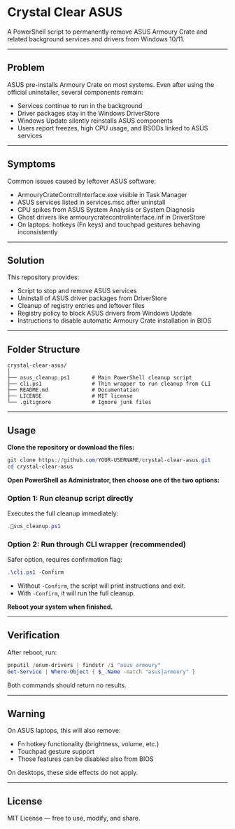 # Crystal Clear ASUS

A PowerShell script to permanently remove ASUS Armoury Crate and related background services and drivers from Windows 10/11.

---

## Problem
ASUS pre-installs Armoury Crate on most systems. Even after using the official uninstaller, several components remain:
- Services continue to run in the background
- Driver packages stay in the Windows DriverStore
- Windows Update silently reinstalls ASUS components
- Users report freezes, high CPU usage, and BSODs linked to ASUS services

---

## Symptoms
Common issues caused by leftover ASUS software:
- ArmouryCrateControlInterface.exe visible in Task Manager
- ASUS services listed in services.msc after uninstall
- CPU spikes from ASUS System Analysis or System Diagnosis
- Ghost drivers like armourycratecontrolinterface.inf in DriverStore
- On laptops: hotkeys (Fn keys) and touchpad gestures behaving inconsistently

---

## Solution
This repository provides:
- Script to stop and remove ASUS services
- Uninstall of ASUS driver packages from DriverStore
- Cleanup of registry entries and leftover files
- Registry policy to block ASUS drivers from Windows Update
- Instructions to disable automatic Armoury Crate installation in BIOS

---

## Folder Structure

```
crystal-clear-asus/
│
├── asus_cleanup.ps1       # Main PowerShell cleanup script
├── cli.ps1                # Thin wrapper to run cleanup from CLI
├── README.md              # Documentation
├── LICENSE                # MIT license
└── .gitignore             # Ignore junk files
```

---

## Usage

**Clone the repository or download the files:**

```powershell
git clone https://github.com/YOUR-USERNAME/crystal-clear-asus.git
cd crystal-clear-asus
```

**Open PowerShell as Administrator, then choose one of the two options:**

### Option 1: Run cleanup script directly
Executes the full cleanup immediately:
```powershell
.sus_cleanup.ps1
```

### Option 2: Run through CLI wrapper (recommended)
Safer option, requires confirmation flag:
```powershell
.\cli.ps1 -Confirm
```

- Without `-Confirm`, the script will print instructions and exit.  
- With `-Confirm`, it will run the full cleanup.  

**Reboot your system when finished.**

---

## Verification

After reboot, run:
```powershell
pnputil /enum-drivers | findstr /i "asus armoury"
Get-Service | Where-Object { $_.Name -match "asus|armoury" }
```

Both commands should return no results.

---

## Warning

On ASUS laptops, this will also remove:
- Fn hotkey functionality (brightness, volume, etc.)
- Touchpad gesture support
- Those features can be disabled also from BIOS

On desktops, these side effects do not apply.

---

## License

MIT License — free to use, modify, and share.
